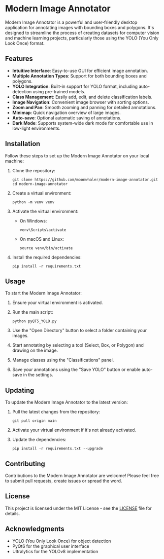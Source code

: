 # Modern Image Annotator

Modern Image Annotator is a powerful and user-friendly desktop application for annotating images with bounding boxes and polygons. It's designed to streamline the process of creating datasets for computer vision and machine learning projects, particularly those using the YOLO (You Only Look Once) format.

## Features

- **Intuitive Interface**: Easy-to-use GUI for efficient image annotation.
- **Multiple Annotation Types**: Support for both bounding boxes and polygons.
- **YOLO Integration**: Built-in support for YOLO format, including auto-detection using pre-trained models.
- **Class Management**: Easily add, edit, and delete classification labels.
- **Image Navigation**: Convenient image browser with sorting options.
- **Zoom and Pan**: Smooth zooming and panning for detailed annotations.
- **Minimap**: Quick navigation overview of large images.
- **Auto-save**: Optional automatic saving of annotations.
- **Dark Mode**: Supports system-wide dark mode for comfortable use in low-light environments.

## Installation

Follow these steps to set up the Modern Image Annotator on your local machine:

1. Clone the repository:
   ```
   git clone https://github.com/moonwhaler/modern-image-annotator.git
   cd modern-image-annotator
   ```

2. Create a virtual environment:
   ```
   python -m venv venv
   ```

3. Activate the virtual environment:
   - On Windows:
     ```
     venv\Scripts\activate
     ```
   - On macOS and Linux:
     ```
     source venv/bin/activate
     ```

4. Install the required dependencies:
   ```
   pip install -r requirements.txt
   ```

## Usage

To start the Modern Image Annotator:

1. Ensure your virtual environment is activated.

2. Run the main script:
   ```
   python pyQT5_YOLO.py
   ```

3. Use the "Open Directory" button to select a folder containing your images.

4. Start annotating by selecting a tool (Select, Box, or Polygon) and drawing on the image.

5. Manage classes using the "Classifications" panel.

6. Save your annotations using the "Save YOLO" button or enable auto-save in the settings.

## Updating

To update the Modern Image Annotator to the latest version:

1. Pull the latest changes from the repository:
   ```
   git pull origin main
   ```

2. Activate your virtual environment if it's not already activated.

3. Update the dependencies:
   ```
   pip install -r requirements.txt --upgrade
   ```

## Contributing

Contributions to the Modern Image Annotator are welcome! Please feel free to submit pull requests, create issues or spread the word.

## License

This project is licensed under the MIT License - see the [LICENSE](LICENSE) file for details.

## Acknowledgments

- YOLO (You Only Look Once) for object detection
- PyQt6 for the graphical user interface
- Ultralytics for the YOLOv8 implementation

